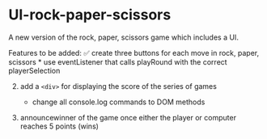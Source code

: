 # UI-rock-paper-scissors
A new version of the rock, paper, scissors game which includes a UI.

Features to be added:
:white_check_mark: create three buttons for each move in rock, paper, scissors
    * use eventListener that calls playRound with the correct playerSelection

2. add a `<div>` for displaying the score of the series of games
    
    * change all console.log commands to DOM methods

3. announcewinner of the game once either the player or computer reaches 5 points (wins)
